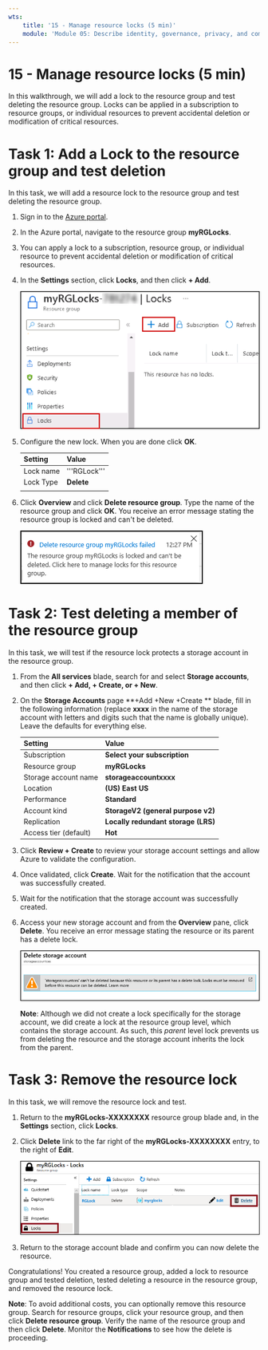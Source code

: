 ```yaml
---
wts:
    title: '15 - Manage resource locks (5 min)'
    module: 'Module 05: Describe identity, governance, privacy, and compliance features'
---
```

# 15 - Manage resource locks (5 min)

In this walkthrough, we will add a lock to the resource group and test deleting the resource group. Locks can be applied in a subscription to resource groups, or individual resources to prevent accidental deletion or modification of critical resources.  


# Task 1:  Add a Lock to the resource group and test deletion

In this task, we will add a resource lock to the resource group and test deleting the resource group. 

1. Sign in to the [Azure portal](https://portal.azure.com).

2. In the Azure portal, navigate to the resource group **myRGLocks**.

3. You can apply a lock to a subscription, resource group, or individual resource to prevent accidental deletion or modification of critical resources. 

4. In the **Settings** section, click **Locks**, and then click **+ Add**. 

    ![Screenshot of the myRGLocks resource group with the Locks pane displaying.](../images/new4.png)

5. Configure the new lock. When you are done click **OK**. 

    | Setting | Value |
    | -- | -- |
    | Lock name | '''RGLock''' |
    | Lock Type | **Delete** |
    | | |

6. Click **Overview** and click **Delete resource group**. Type the name of the resource group and click **OK**. You receive an error message stating the resource group is locked and can't be deleted.

    ![Screenshot of the delete locks failed.](../images/new1.png)

# Task 2: Test deleting a member of the resource group

In this task, we will test if the resource lock protects a storage account in the resource group. 

1. From the **All services** blade, search for and select **Storage accounts**, and then click **+ Add, + Create, or + New**. 

2. On the **Storage Accounts** page **+Add +New +Create ** blade, fill in the following information (replace **xxxx** in the name of the storage account with letters and digits such that the name is globally unique). Leave the defaults for everything else.

    | Setting | Value | 
    | --- | --- |
    | Subscription | **Select your subscription** |
    | Resource group | **myRGLocks** |
    | Storage account name | **storageaccountxxxx** |
    | Location | **(US) East US**  |
    | Performance | **Standard** |
    | Account kind | **StorageV2 (general purpose v2)** |
    | Replication | **Locally redundant storage (LRS)** |
    | Access tier (default) | **Hot** |
   

3. Click **Review + Create** to review your storage account settings and allow Azure to validate the configuration. 

4. Once validated, click **Create**. Wait for the notification that the account was successfully created. 

5.  Wait for the notification that the storage account was successfully created. 

6. Access your new storage account and from the **Overview** pane, click **Delete**. You receive an error message stating the resource or its parent has a delete lock. 

    ![Screenshot of the error deleting the storage account.](../images/new28.png)

    **Note**: Although we did not create a lock specifically for the storage account, we did create a lock at the resource group level, which contains the storage account. As such, this *parent* level lock prevents us from deleting the resource and the storage account inherits the lock from the parent.

# Task 3: Remove the resource lock

In this task, we will remove the resource lock and test. 

1. Return to the **myRGLocks-XXXXXXXX** resource group blade and, in the **Settings** section, click **Locks**.
    
2. Click **Delete** link to the far right of the **myRGLocks-XXXXXXXX** entry, to the right of **Edit**.

    ![Screenshot of the Lock with the Delete link highlighted.](../images/new3.png)

3. Return to the storage account blade and confirm you can now delete the resource.

Congratulations! You created a resource group, added a lock to resource group and tested deletion, tested deleting a resource in the resource group, and removed the resource lock. 

**Note**: To avoid additional costs, you can optionally remove this resource group. Search for resource groups, click your resource group, and then click **Delete resource group**. Verify the name of the resource group and then click **Delete**. Monitor the **Notifications** to see how the delete is proceeding.
